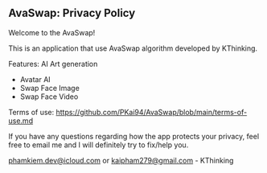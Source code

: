 ## AvaSwap: Privacy Policy

Welcome to the AvaSwap!

This is an application that use AvaSwap algorithm developed by KThinking.

Features: AI Art generation
- Avatar AI 
- Swap Face Image
- Swap Face Video 

Terms of use: https://github.com/PKai94/AvaSwap/blob/main/terms-of-use.md

If you have any questions regarding how the app protects your privacy, feel free to email me and I will definitely try to fix/help you.

phamkiem.dev@icloud.com or kaipham279@gmail.com - KThinking